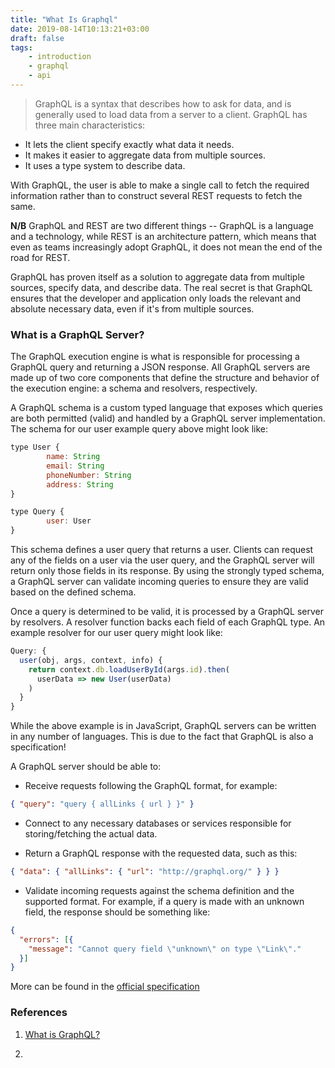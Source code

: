 ```yaml
---
title: "What Is Graphql"
date: 2019-08-14T10:13:21+03:00
draft: false
tags:
    - introduction
    - graphql
    - api
---
```


> GraphQL is a syntax that describes how to ask for data, and is generally used to load data from a server to a client. GraphQL has three main characteristics:

+ It lets the client specify exactly what data it needs.
+ It makes it easier to aggregate data from multiple sources.
+ It uses a type system to describe data.

With GraphQL, the user is able to make a single call to fetch the required information rather than to construct several REST requests to fetch the same.

**N/B**
GraphQL and REST are two different things -- GraphQL is a language and a technology, while REST is an architecture pattern, which means that even as teams increasingly adopt GraphQL, it does not mean the end of the road for REST.

GraphQL has proven itself as a solution to aggregate data from multiple sources, specify data, and describe data. The real secret is that GraphQL ensures that the developer and application only loads the relevant and absolute necessary data, even if it's from multiple sources.

### What is a GraphQL Server?

The GraphQL execution engine is what is responsible for processing a GraphQL query and returning a JSON response. All GraphQL servers are made up of two core components that define the structure and behavior of the execution engine: a schema and resolvers, respectively.

A GraphQL schema is a custom typed language that exposes which queries are both permitted (valid) and handled by a GraphQL server implementation. The schema for our user example query above might look like:

```js
type User {
        name: String
        email: String
        phoneNumber: String
        address: String
}

type Query {
        user: User
}
```

This schema defines a user query that returns a user. Clients can request any of the fields on a user via the user query, and the GraphQL server will return only those fields in its response. By using the strongly typed schema, a GraphQL server can validate incoming queries to ensure they are valid based on the defined schema.

Once a query is determined to be valid, it is processed by a GraphQL server by resolvers. A resolver function backs each field of each GraphQL type. An example resolver for our user query might look like:

```js
Query: {
  user(obj, args, context, info) {
    return context.db.loadUserById(args.id).then(
      userData => new User(userData)
    )
  }
}
```

While the above example is in JavaScript, GraphQL servers can be written in any number of languages. This is due to the fact that GraphQL is also a specification!

A GraphQL server should be able to:

+ Receive requests following the GraphQL format, for example:

```json
{ "query": "query { allLinks { url } }" }
```

+ Connect to any necessary databases or services responsible for storing/fetching the actual data.

+ Return a GraphQL response with the requested data, such as this:

```json
{ "data": { "allLinks": { "url": "http://graphql.org/" } } }
```

+ Validate incoming requests against the schema definition and the supported format. For example, if a query is made with an unknown field, the response should be something like:

```json
{
  "errors": [{
    "message": "Cannot query field \"unknown\" on type \"Link\"."
  }]
}
```

More can be found in the [official specification](https://facebook.github.io/graphql/)

### References

1. [What is GraphQL?](https://opensource.com/article/19/6/what-is-graphql)

2. 